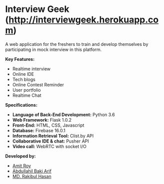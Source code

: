 # Interview Geek (http://interviewgeek.herokuapp.com)

A web application for the freshers to train and develop themselves by participating in mock interview in this platform.

**Key Features:**
- Realtime interview
- Online IDE
- Tech blogs
- Online Contest Reminder
- User portfolio
- Realtime Chat

**Specifications:**
- **Language of Back-End Development:** Python 3.6
- **Web Framework:** Flask 1.0.2
- **Front-End:** HTML, CSS, Javascript
- **Database:** Firebase 16.0.1
- **Information Retrieval Tool:** Clist.by API
- **Collaborative IDE & chat:** Pusher API
- **Video call:**  WebRTC with socket I/O

**Developed by:**
- [Amit Roy](https://github.com/AmitRoy7)
- [Abdullahil Baki Arif](https://github.com/ahbarif)
- [MD. Rakibul Hasan](https://github.com/rht20)
